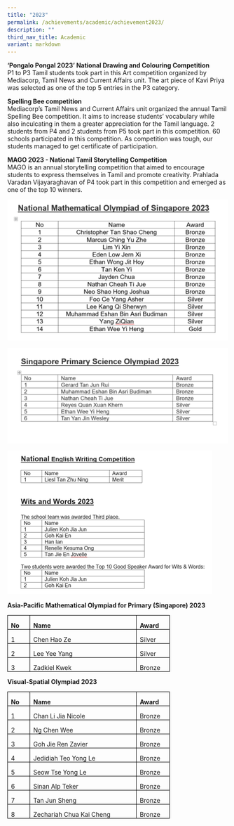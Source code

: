 ```yaml
---
title: "2023"
permalink: /achievements/academic/achievement2023/
description: ""
third_nav_title: Academic
variant: markdown
---
```

**‘Pongalo Pongal 2023’  National Drawing and Colouring Competition**
<br>P1 to P3 Tamil students took part in this Art competition organized by Mediacorp, Tamil News and Current Affairs unit. The art piece of Kavi Priya was selected as one of the top 5 entries in the P3 category.

**Spelling Bee competition**<br>
Mediacorp’s Tamil News and Current Affairs unit organized the annual Tamil Spelling Bee competition. It aims to increase students’ vocabulary while also inculcating in them a greater appreciation for the Tamil language. 2 students from P4 and 2 students from P5 took part in this competition. 60 schools participated in this competition. As competition was tough, our students managed to get certificate of participation.

**MAGO 2023 - National Tamil Storytelling Competition**<br>
MAGO is an annual storytelling competition that aimed to encourage students to express themselves in Tamil and promote  creativity. Prahlada Varadan Vijayaraghavan of P4 took part in this competition and emerged as one of the top 10 winners.

![](/images/Math_Oly_2023.png)

![](/images/Sci_Oly_2023.png)

![](/images/EL_2023.png)

**Asia-Pacific Mathematical Olympiad for Primary (Singapore) 2023**

<table style="border-collapse:collapse;border:none;mso-border-alt:solid windowtext .5pt;
 mso-yfti-tbllook:1184;mso-padding-alt:0in 5.4pt 0in 5.4pt" cellpadding="0" cellspacing="0" border="1" class="MsoTableGrid"><tbody><tr style="mso-yfti-irow:0;mso-yfti-firstrow:yes"><td style="width:26.75pt;border:solid windowtext 1.0pt;
  mso-border-alt:solid windowtext .5pt;padding:0in 5.4pt 0in 5.4pt" valign="top" width="36"><p style="margin-bottom:0in;line-height:normal" class="MsoNormal"><b><span style="mso-ansi-language:EN-SG" lang="EN-SG">No</span></b></p></td><td style="width:171.0pt;border:solid windowtext 1.0pt;
  border-left:none;mso-border-left-alt:solid windowtext .5pt;mso-border-alt:
  solid windowtext .5pt;padding:0in 5.4pt 0in 5.4pt" valign="top" width="228"><p style="margin-bottom:0in;line-height:normal" class="MsoNormal"><b><span style="mso-ansi-language:EN-SG" lang="EN-SG">Name</span></b></p></td><td style="width:45.0pt;border:solid windowtext 1.0pt;
  border-left:none;mso-border-left-alt:solid windowtext .5pt;mso-border-alt:
  solid windowtext .5pt;padding:0in 5.4pt 0in 5.4pt" valign="top" width="60"><p style="margin-bottom:0in;line-height:normal" class="MsoNormal"><b><span style="mso-ansi-language:EN-SG" lang="EN-SG">Award</span></b></p></td></tr><tr style="mso-yfti-irow:1"><td style="width:26.75pt;border:solid windowtext 1.0pt;
  border-top:none;mso-border-top-alt:solid windowtext .5pt;mso-border-alt:solid windowtext .5pt;
  padding:0in 5.4pt 0in 5.4pt" valign="top" width="36"><p style="margin-bottom:0in;line-height:normal" class="MsoNormal"><span style="mso-ansi-language:EN-SG" lang="EN-SG">1</span></p></td><td style="width:171.0pt;border-top:none;border-left:
  none;border-bottom:solid windowtext 1.0pt;border-right:solid windowtext 1.0pt;
  mso-border-top-alt:solid windowtext .5pt;mso-border-left-alt:solid windowtext .5pt;
  mso-border-alt:solid windowtext .5pt;padding:0in 5.4pt 0in 5.4pt" valign="top" width="228"><p style="margin-bottom:0in;line-height:normal" class="MsoNormal"><span style="mso-ansi-language:EN-SG" lang="EN-SG">Chen Hao Ze</span></p></td><td style="width:45.0pt;border-top:none;border-left:none;
  border-bottom:solid windowtext 1.0pt;border-right:solid windowtext 1.0pt;
  mso-border-top-alt:solid windowtext .5pt;mso-border-left-alt:solid windowtext .5pt;
  mso-border-alt:solid windowtext .5pt;padding:0in 5.4pt 0in 5.4pt" valign="top" width="60"><p style="margin-bottom:0in;line-height:normal" class="MsoNormal"><span style="mso-ansi-language:EN-SG" lang="EN-SG">Silver</span></p></td></tr><tr style="mso-yfti-irow:2"><td style="width:26.75pt;border:solid windowtext 1.0pt;
  border-top:none;mso-border-top-alt:solid windowtext .5pt;mso-border-alt:solid windowtext .5pt;
  padding:0in 5.4pt 0in 5.4pt" valign="top" width="36"><p style="margin-bottom:0in;line-height:normal" class="MsoNormal"><span style="mso-ansi-language:EN-SG" lang="EN-SG">2</span></p></td><td style="width:171.0pt;border-top:none;border-left:
  none;border-bottom:solid windowtext 1.0pt;border-right:solid windowtext 1.0pt;
  mso-border-top-alt:solid windowtext .5pt;mso-border-left-alt:solid windowtext .5pt;
  mso-border-alt:solid windowtext .5pt;padding:0in 5.4pt 0in 5.4pt" valign="top" width="228"><p style="margin-bottom:0in;line-height:normal" class="MsoNormal"><span style="mso-ansi-language:EN-SG" lang="EN-SG">Lee Yee Yang</span></p></td><td style="width:45.0pt;border-top:none;border-left:none;
  border-bottom:solid windowtext 1.0pt;border-right:solid windowtext 1.0pt;
  mso-border-top-alt:solid windowtext .5pt;mso-border-left-alt:solid windowtext .5pt;
  mso-border-alt:solid windowtext .5pt;padding:0in 5.4pt 0in 5.4pt" valign="top" width="60"><p style="margin-bottom:0in;line-height:normal" class="MsoNormal"><span style="mso-ansi-language:EN-SG" lang="EN-SG">Silver</span></p></td></tr><tr style="mso-yfti-irow:3;mso-yfti-lastrow:yes"><td style="width:26.75pt;border:solid windowtext 1.0pt;
  border-top:none;mso-border-top-alt:solid windowtext .5pt;mso-border-alt:solid windowtext .5pt;
  padding:0in 5.4pt 0in 5.4pt" valign="top" width="36"><p style="margin-bottom:0in;line-height:normal" class="MsoNormal"><span style="mso-ansi-language:EN-SG" lang="EN-SG">3</span></p></td><td style="width:171.0pt;border-top:none;border-left:
  none;border-bottom:solid windowtext 1.0pt;border-right:solid windowtext 1.0pt;
  mso-border-top-alt:solid windowtext .5pt;mso-border-left-alt:solid windowtext .5pt;
  mso-border-alt:solid windowtext .5pt;padding:0in 5.4pt 0in 5.4pt" valign="top" width="228"><p style="margin-bottom:0in;line-height:normal" class="MsoNormal"><span style="mso-ansi-language:EN-SG" lang="EN-SG">Zadkiel Kwek</span></p></td><td style="width:45.0pt;border-top:none;border-left:none;
  border-bottom:solid windowtext 1.0pt;border-right:solid windowtext 1.0pt;
  mso-border-top-alt:solid windowtext .5pt;mso-border-left-alt:solid windowtext .5pt;
  mso-border-alt:solid windowtext .5pt;padding:0in 5.4pt 0in 5.4pt" valign="top" width="60"><p style="margin-bottom:0in;line-height:normal" class="MsoNormal"><span style="mso-ansi-language:EN-SG" lang="EN-SG">Bronze</span></p></td></tr></tbody></table>

**Visual-Spatial Olympiad 2023**

<table style="border-collapse:collapse;border:none;mso-border-alt:solid windowtext .5pt;
 mso-yfti-tbllook:1184;mso-padding-alt:0in 5.4pt 0in 5.4pt" cellpadding="0" cellspacing="0" border="1" class="MsoTableGrid"><tbody><tr style="mso-yfti-irow:0;mso-yfti-firstrow:yes"><td style="width:26.75pt;border:solid windowtext 1.0pt;
  mso-border-alt:solid windowtext .5pt;padding:0in 5.4pt 0in 5.4pt" valign="top" width="36"><p style="margin-bottom:0in;line-height:normal" class="MsoNormal"><b><span style="mso-ansi-language:EN-SG" lang="EN-SG">No</span></b></p></td><td style="width:171.0pt;border:solid windowtext 1.0pt;
  border-left:none;mso-border-left-alt:solid windowtext .5pt;mso-border-alt:
  solid windowtext .5pt;padding:0in 5.4pt 0in 5.4pt" valign="top" width="228"><p style="margin-bottom:0in;line-height:normal" class="MsoNormal"><b><span style="mso-ansi-language:EN-SG" lang="EN-SG">Name</span></b></p></td><td style="width:45.0pt;border:solid windowtext 1.0pt;
  border-left:none;mso-border-left-alt:solid windowtext .5pt;mso-border-alt:
  solid windowtext .5pt;padding:0in 5.4pt 0in 5.4pt" valign="top" width="60"><p style="margin-bottom:0in;line-height:normal" class="MsoNormal"><b><span style="mso-ansi-language:EN-SG" lang="EN-SG">Award</span></b></p></td></tr><tr style="mso-yfti-irow:1"><td style="width:26.75pt;border:solid windowtext 1.0pt;
  border-top:none;mso-border-top-alt:solid windowtext .5pt;mso-border-alt:solid windowtext .5pt;
  padding:0in 5.4pt 0in 5.4pt" valign="top" width="36"><p style="margin-bottom:0in;line-height:normal" class="MsoNormal"><span style="mso-ansi-language:EN-SG" lang="EN-SG">1</span></p></td><td style="width:171.0pt;border-top:none;border-left:
  none;border-bottom:solid windowtext 1.0pt;border-right:solid windowtext 1.0pt;
  mso-border-top-alt:solid windowtext .5pt;mso-border-left-alt:solid windowtext .5pt;
  mso-border-alt:solid windowtext .5pt;padding:0in 5.4pt 0in 5.4pt" valign="top" width="228"><p style="margin-bottom:0in;line-height:normal" class="MsoNormal"><span style="mso-ansi-language:EN-SG" lang="EN-SG">Chan Li Jia Nicole</span></p></td><td style="width:45.0pt;border-top:none;border-left:none;
  border-bottom:solid windowtext 1.0pt;border-right:solid windowtext 1.0pt;
  mso-border-top-alt:solid windowtext .5pt;mso-border-left-alt:solid windowtext .5pt;
  mso-border-alt:solid windowtext .5pt;padding:0in 5.4pt 0in 5.4pt" valign="top" width="60"><p style="margin-bottom:0in;line-height:normal" class="MsoNormal"><span style="mso-ansi-language:EN-SG" lang="EN-SG">Bronze</span></p></td></tr><tr style="mso-yfti-irow:2"><td style="width:26.75pt;border:solid windowtext 1.0pt;
  border-top:none;mso-border-top-alt:solid windowtext .5pt;mso-border-alt:solid windowtext .5pt;
  padding:0in 5.4pt 0in 5.4pt" valign="top" width="36"><p style="margin-bottom:0in;line-height:normal" class="MsoNormal"><span style="mso-ansi-language:EN-SG" lang="EN-SG">2</span></p></td><td style="width:171.0pt;border-top:none;border-left:
  none;border-bottom:solid windowtext 1.0pt;border-right:solid windowtext 1.0pt;
  mso-border-top-alt:solid windowtext .5pt;mso-border-left-alt:solid windowtext .5pt;
  mso-border-alt:solid windowtext .5pt;padding:0in 5.4pt 0in 5.4pt" valign="top" width="228"><p style="margin-bottom:0in;line-height:normal" class="MsoNormal"><span style="mso-ansi-language:EN-SG" lang="EN-SG">Ng Chen Wee</span></p></td><td style="width:45.0pt;border-top:none;border-left:none;
  border-bottom:solid windowtext 1.0pt;border-right:solid windowtext 1.0pt;
  mso-border-top-alt:solid windowtext .5pt;mso-border-left-alt:solid windowtext .5pt;
  mso-border-alt:solid windowtext .5pt;padding:0in 5.4pt 0in 5.4pt" valign="top" width="60"><p style="margin-bottom:0in;line-height:normal" class="MsoNormal"><span style="mso-ansi-language:EN-SG" lang="EN-SG">Bronze</span></p></td></tr><tr style="mso-yfti-irow:3"><td style="width:26.75pt;border:solid windowtext 1.0pt;
  border-top:none;mso-border-top-alt:solid windowtext .5pt;mso-border-alt:solid windowtext .5pt;
  padding:0in 5.4pt 0in 5.4pt" valign="top" width="36"><p style="margin-bottom:0in;line-height:normal" class="MsoNormal"><span style="mso-ansi-language:EN-SG" lang="EN-SG">3</span></p></td><td style="width:171.0pt;border-top:none;border-left:
  none;border-bottom:solid windowtext 1.0pt;border-right:solid windowtext 1.0pt;
  mso-border-top-alt:solid windowtext .5pt;mso-border-left-alt:solid windowtext .5pt;
  mso-border-alt:solid windowtext .5pt;padding:0in 5.4pt 0in 5.4pt" valign="top" width="228"><p style="margin-bottom:0in;line-height:normal" class="MsoNormal"><span style="mso-ansi-language:EN-SG" lang="EN-SG">Goh Jie Ren Zavier</span></p></td><td style="width:45.0pt;border-top:none;border-left:none;
  border-bottom:solid windowtext 1.0pt;border-right:solid windowtext 1.0pt;
  mso-border-top-alt:solid windowtext .5pt;mso-border-left-alt:solid windowtext .5pt;
  mso-border-alt:solid windowtext .5pt;padding:0in 5.4pt 0in 5.4pt" valign="top" width="60"><p style="margin-bottom:0in;line-height:normal" class="MsoNormal"><span style="mso-ansi-language:EN-SG" lang="EN-SG">Bronze</span></p></td></tr><tr style="mso-yfti-irow:4"><td style="width:26.75pt;border:solid windowtext 1.0pt;
  border-top:none;mso-border-top-alt:solid windowtext .5pt;mso-border-alt:solid windowtext .5pt;
  padding:0in 5.4pt 0in 5.4pt" valign="top" width="36"><p style="margin-bottom:0in;line-height:normal" class="MsoNormal"><span style="mso-ansi-language:EN-SG" lang="EN-SG">4</span></p></td><td style="width:171.0pt;border-top:none;border-left:
  none;border-bottom:solid windowtext 1.0pt;border-right:solid windowtext 1.0pt;
  mso-border-top-alt:solid windowtext .5pt;mso-border-left-alt:solid windowtext .5pt;
  mso-border-alt:solid windowtext .5pt;padding:0in 5.4pt 0in 5.4pt" valign="top" width="228"><p style="margin-bottom:0in;line-height:normal" class="MsoNormal"><span style="mso-ansi-language:EN-SG" lang="EN-SG">Jedidiah Teo Yong Le</span></p></td><td style="width:45.0pt;border-top:none;border-left:none;
  border-bottom:solid windowtext 1.0pt;border-right:solid windowtext 1.0pt;
  mso-border-top-alt:solid windowtext .5pt;mso-border-left-alt:solid windowtext .5pt;
  mso-border-alt:solid windowtext .5pt;padding:0in 5.4pt 0in 5.4pt" valign="top" width="60"><p style="margin-bottom:0in;line-height:normal" class="MsoNormal"><span style="mso-ansi-language:EN-SG" lang="EN-SG">Bronze</span></p></td></tr><tr style="mso-yfti-irow:5"><td style="width:26.75pt;border:solid windowtext 1.0pt;
  border-top:none;mso-border-top-alt:solid windowtext .5pt;mso-border-alt:solid windowtext .5pt;
  padding:0in 5.4pt 0in 5.4pt" valign="top" width="36"><p style="margin-bottom:0in;line-height:normal" class="MsoNormal"><span style="mso-ansi-language:EN-SG" lang="EN-SG">5</span></p></td><td style="width:171.0pt;border-top:none;border-left:
  none;border-bottom:solid windowtext 1.0pt;border-right:solid windowtext 1.0pt;
  mso-border-top-alt:solid windowtext .5pt;mso-border-left-alt:solid windowtext .5pt;
  mso-border-alt:solid windowtext .5pt;padding:0in 5.4pt 0in 5.4pt" valign="top" width="228"><p style="margin-bottom:0in;line-height:normal" class="MsoNormal"><span style="mso-ansi-language:EN-SG" lang="EN-SG">Seow Tse Yong Le</span></p></td><td style="width:45.0pt;border-top:none;border-left:none;
  border-bottom:solid windowtext 1.0pt;border-right:solid windowtext 1.0pt;
  mso-border-top-alt:solid windowtext .5pt;mso-border-left-alt:solid windowtext .5pt;
  mso-border-alt:solid windowtext .5pt;padding:0in 5.4pt 0in 5.4pt" valign="top" width="60"><p style="margin-bottom:0in;line-height:normal" class="MsoNormal"><span style="mso-ansi-language:EN-SG" lang="EN-SG">Bronze</span></p></td></tr><tr style="mso-yfti-irow:6"><td style="width:26.75pt;border:solid windowtext 1.0pt;
  border-top:none;mso-border-top-alt:solid windowtext .5pt;mso-border-alt:solid windowtext .5pt;
  padding:0in 5.4pt 0in 5.4pt" valign="top" width="36"><p style="margin-bottom:0in;line-height:normal" class="MsoNormal"><span style="mso-ansi-language:EN-SG" lang="EN-SG">6</span></p></td><td style="width:171.0pt;border-top:none;border-left:
  none;border-bottom:solid windowtext 1.0pt;border-right:solid windowtext 1.0pt;
  mso-border-top-alt:solid windowtext .5pt;mso-border-left-alt:solid windowtext .5pt;
  mso-border-alt:solid windowtext .5pt;padding:0in 5.4pt 0in 5.4pt" valign="top" width="228"><p style="margin-bottom:0in;line-height:normal" class="MsoNormal"><span style="mso-ansi-language:EN-SG" lang="EN-SG">Sinan Alp Teker</span></p></td><td style="width:45.0pt;border-top:none;border-left:none;
  border-bottom:solid windowtext 1.0pt;border-right:solid windowtext 1.0pt;
  mso-border-top-alt:solid windowtext .5pt;mso-border-left-alt:solid windowtext .5pt;
  mso-border-alt:solid windowtext .5pt;padding:0in 5.4pt 0in 5.4pt" valign="top" width="60"><p style="margin-bottom:0in;line-height:normal" class="MsoNormal"><span style="mso-ansi-language:EN-SG" lang="EN-SG">Bronze</span></p></td></tr><tr style="mso-yfti-irow:7"><td style="width:26.75pt;border:solid windowtext 1.0pt;
  border-top:none;mso-border-top-alt:solid windowtext .5pt;mso-border-alt:solid windowtext .5pt;
  padding:0in 5.4pt 0in 5.4pt" valign="top" width="36"><p style="margin-bottom:0in;line-height:normal" class="MsoNormal"><span style="mso-ansi-language:EN-SG" lang="EN-SG">7</span></p></td><td style="width:171.0pt;border-top:none;border-left:
  none;border-bottom:solid windowtext 1.0pt;border-right:solid windowtext 1.0pt;
  mso-border-top-alt:solid windowtext .5pt;mso-border-left-alt:solid windowtext .5pt;
  mso-border-alt:solid windowtext .5pt;padding:0in 5.4pt 0in 5.4pt" valign="top" width="228"><p style="margin-bottom:0in;line-height:normal" class="MsoNormal"><span style="mso-ansi-language:EN-SG" lang="EN-SG">Tan Jun Sheng</span></p></td><td style="width:45.0pt;border-top:none;border-left:none;
  border-bottom:solid windowtext 1.0pt;border-right:solid windowtext 1.0pt;
  mso-border-top-alt:solid windowtext .5pt;mso-border-left-alt:solid windowtext .5pt;
  mso-border-alt:solid windowtext .5pt;padding:0in 5.4pt 0in 5.4pt" valign="top" width="60"><p style="margin-bottom:0in;line-height:normal" class="MsoNormal"><span style="mso-ansi-language:EN-SG" lang="EN-SG">Bronze</span></p></td></tr><tr style="mso-yfti-irow:8;mso-yfti-lastrow:yes"><td style="width:26.75pt;border:solid windowtext 1.0pt;
  border-top:none;mso-border-top-alt:solid windowtext .5pt;mso-border-alt:solid windowtext .5pt;
  padding:0in 5.4pt 0in 5.4pt" valign="top" width="36"><p style="margin-bottom:0in;line-height:normal" class="MsoNormal"><span style="mso-ansi-language:EN-SG" lang="EN-SG">8</span></p></td><td style="width:171.0pt;border-top:none;border-left:
  none;border-bottom:solid windowtext 1.0pt;border-right:solid windowtext 1.0pt;
  mso-border-top-alt:solid windowtext .5pt;mso-border-left-alt:solid windowtext .5pt;
  mso-border-alt:solid windowtext .5pt;padding:0in 5.4pt 0in 5.4pt" valign="top" width="228"><p style="margin-bottom:0in;line-height:normal" class="MsoNormal"><span style="mso-ansi-language:EN-SG" lang="EN-SG">Zechariah Chua Kai Cheng</span></p></td><td style="width:45.0pt;border-top:none;border-left:none;
  border-bottom:solid windowtext 1.0pt;border-right:solid windowtext 1.0pt;
  mso-border-top-alt:solid windowtext .5pt;mso-border-left-alt:solid windowtext .5pt;
  mso-border-alt:solid windowtext .5pt;padding:0in 5.4pt 0in 5.4pt" valign="top" width="60"><p style="margin-bottom:0in;line-height:normal" class="MsoNormal"><span style="mso-ansi-language:EN-SG" lang="EN-SG">Bronze</span></p></td></tr></tbody></table>